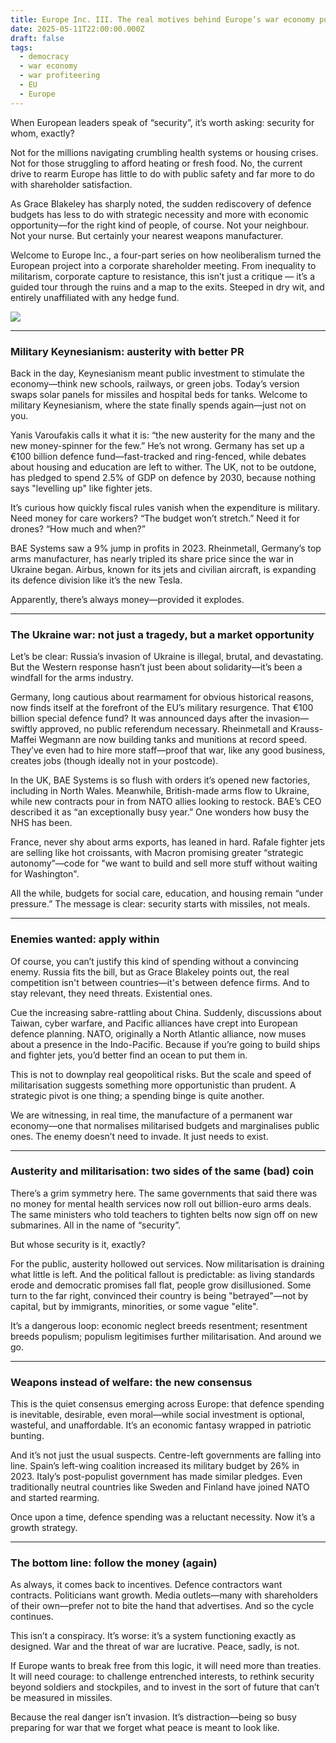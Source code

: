 ```yaml
---
title: Europe Inc. III. The real motives behind Europe’s war economy push
date: 2025-05-11T22:00:00.000Z
draft: false
tags:
  - democracy
  - war economy
  - war profiteering
  - EU
  - Europe
---
```


When European leaders speak of “security”, it’s worth asking: security for whom, exactly?

Not for the millions navigating crumbling health systems or housing crises. Not for those struggling to afford heating or fresh food. No, the current drive to rearm Europe has little to do with public safety and far more to do with shareholder satisfaction.

As Grace Blakeley has sharply noted, the sudden rediscovery of defence budgets has less to do with strategic necessity and more with economic opportunity—for the right kind of people, of course. Not your neighbour. Not your nurse. But certainly your nearest weapons manufacturer.

Welcome to Europe Inc., a four-part series on how neoliberalism turned the European project into a corporate shareholder meeting. From inequality to militarism, corporate capture to resistance, this isn’t just a critique — it’s a guided tour through the ruins and a map to the exits. Steeped in dry wit, and entirely unaffiliated with any hedge fund.

![](/images/bombs-away.png#center)

***

### Military Keynesianism: austerity with better PR

Back in the day, Keynesianism meant public investment to stimulate the economy—think new schools, railways, or green jobs. Today’s version swaps solar panels for missiles and hospital beds for tanks. Welcome to military Keynesianism, where the state finally spends again—just not on you.

Yanis Varoufakis calls it what it is: “the new austerity for the many and the new money-spinner for the few.” He’s not wrong. Germany has set up a €100 billion defence fund—fast-tracked and ring-fenced, while debates about housing and education are left to wither. The UK, not to be outdone, has pledged to spend 2.5% of GDP on defence by 2030, because nothing says "levelling up" like fighter jets.

It’s curious how quickly fiscal rules vanish when the expenditure is military. Need money for care workers? “The budget won’t stretch.” Need it for drones? “How much and when?”

BAE Systems saw a 9% jump in profits in 2023. Rheinmetall, Germany’s top arms manufacturer, has nearly tripled its share price since the war in Ukraine began. Airbus, known for its jets and civilian aircraft, is expanding its defence division like it’s the new Tesla.

Apparently, there’s always money—provided it explodes.

***

### The Ukraine war: not just a tragedy, but a market opportunity

Let’s be clear: Russia’s invasion of Ukraine is illegal, brutal, and devastating. But the Western response hasn’t just been about solidarity—it’s been a windfall for the arms industry.

Germany, long cautious about rearmament for obvious historical reasons, now finds itself at the forefront of the EU’s military resurgence. That €100 billion special defence fund? It was announced days after the invasion—swiftly approved, no public referendum necessary. Rheinmetall and Krauss-Maffei Wegmann are now building tanks and munitions at record speed. They’ve even had to hire more staff—proof that war, like any good business, creates jobs (though ideally not in your postcode).

In the UK, BAE Systems is so flush with orders it’s opened new factories, including in North Wales. Meanwhile, British-made arms flow to Ukraine, while new contracts pour in from NATO allies looking to restock. BAE’s CEO described it as “an exceptionally busy year.” One wonders how busy the NHS has been.

France, never shy about arms exports, has leaned in hard. Rafale fighter jets are selling like hot croissants, with Macron promising greater “strategic autonomy”—code for "we want to build and sell more stuff without waiting for Washington".

All the while, budgets for social care, education, and housing remain “under pressure.” The message is clear: security starts with missiles, not meals.

***

### Enemies wanted: apply within

Of course, you can’t justify this kind of spending without a convincing enemy. Russia fits the bill, but as Grace Blakeley points out, the real competition isn't between countries—it's between defence firms. And to stay relevant, they need threats. Existential ones.

Cue the increasing sabre-rattling about China. Suddenly, discussions about Taiwan, cyber warfare, and Pacific alliances have crept into European defence planning. NATO, originally a North Atlantic alliance, now muses about a presence in the Indo-Pacific. Because if you’re going to build ships and fighter jets, you’d better find an ocean to put them in.

This is not to downplay real geopolitical risks. But the scale and speed of militarisation suggests something more opportunistic than prudent. A strategic pivot is one thing; a spending binge is quite another.

We are witnessing, in real time, the manufacture of a permanent war economy—one that normalises militarised budgets and marginalises public ones. The enemy doesn’t need to invade. It just needs to exist.

***

### Austerity and militarisation: two sides of the same (bad) coin

There’s a grim symmetry here. The same governments that said there was no money for mental health services now roll out billion-euro arms deals. The same ministers who told teachers to tighten belts now sign off on new submarines. All in the name of “security”.

But whose security is it, exactly?

For the public, austerity hollowed out services. Now militarisation is draining what little is left. And the political fallout is predictable: as living standards erode and democratic promises fall flat, people grow disillusioned. Some turn to the far right, convinced their country is being "betrayed"—not by capital, but by immigrants, minorities, or some vague "elite".

It’s a dangerous loop: economic neglect breeds resentment; resentment breeds populism; populism legitimises further militarisation. And around we go.

***

### Weapons instead of welfare: the new consensus

This is the quiet consensus emerging across Europe: that defence spending is inevitable, desirable, even moral—while social investment is optional, wasteful, and unaffordable. It’s an economic fantasy wrapped in patriotic bunting.

And it’s not just the usual suspects. Centre-left governments are falling into line. Spain’s left-wing coalition increased its military budget by 26% in 2023. Italy’s post-populist government has made similar pledges. Even traditionally neutral countries like Sweden and Finland have joined NATO and started rearming.

Once upon a time, defence spending was a reluctant necessity. Now it’s a growth strategy.

***

### The bottom line: follow the money (again)

As always, it comes back to incentives. Defence contractors want contracts. Politicians want growth. Media outlets—many with shareholders of their own—prefer not to bite the hand that advertises. And so the cycle continues.

This isn’t a conspiracy. It’s worse: it’s a system functioning exactly as designed. War and the threat of war are lucrative. Peace, sadly, is not.

If Europe wants to break free from this logic, it will need more than treaties. It will need courage: to challenge entrenched interests, to rethink security beyond soldiers and stockpiles, and to invest in the sort of future that can’t be measured in missiles.

Because the real danger isn’t invasion. It’s distraction—being so busy preparing for war that we forget what peace is meant to look like.
